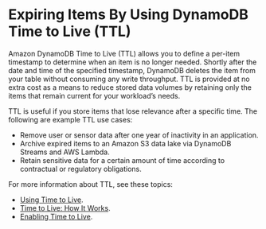 # Expiring Items By Using DynamoDB Time to Live \(TTL\)<a name="TTL"></a>

Amazon DynamoDB Time to Live \(TTL\) allows you to define a per\-item timestamp to determine when an item is no longer needed\. Shortly after the date and time of the specified timestamp, DynamoDB deletes the item from your table without consuming any write throughput\. TTL is provided at no extra cost as a means to reduce stored data volumes by retaining only the items that remain current for your workload’s needs\.

TTL is useful if you store items that lose relevance after a specific time\. The following are example TTL use cases:
+ Remove user or sensor data after one year of inactivity in an application\.
+ Archive expired items to an Amazon S3 data lake via DynamoDB Streams and AWS Lambda\.
+ Retain sensitive data for a certain amount of time according to contractual or regulatory obligations\.

For more information about TTL, see these topics:
+ [Using Time to Live](https://docs.aws.amazon.com/amazondynamodb/latest/developerguide/time-to-live-ttl-before-you-start.html)\.
+ [Time to Live: How It Works](https://docs.aws.amazon.com/amazondynamodb/latest/developerguide/howitworks-ttl.html)\.
+  [Enabling Time to Live](https://docs.aws.amazon.com/amazondynamodb/latest/developerguide/time-to-live-ttl-how-to.html)\.